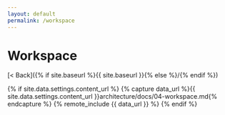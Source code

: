 ```yaml
---
layout: default
permalink: /workspace
---
```


# Workspace

[< Back]({% if site.baseurl %}{{ site.baseurl }}{% else %}/{% endif %})

{% if site.data.settings.content_url %}
    {% capture data_url %}{{ site.data.settings.content_url }}architecture/docs/04-workspace.md{% endcapture %}
    {% remote_include {{ data_url }} %}
{% endif %}
